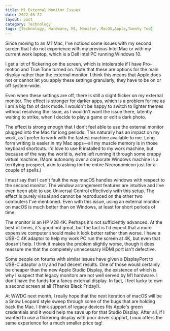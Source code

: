```yaml
---
title: M1 External Monitor Issues
date: 2022-05-22
layout: post
category: Technology
tags: [Technology, Hardware, M1, Monitor, MacOS,Apple,Twenty Two]
---
```


Since moving to an M1 Mac, I've noticed some issues with my second screen that I do not experience with my previous Intel Mac or with my current work laptop, which is a Dell Intel PC running Windows 10.

I get a lot of flickering on the screen, which is intolerable if I have Pro-motion and True Tone turned on. Note that these are options for the main display rather than the external monitor. I think this means that Apple does not or cannot let you apply these settings granularly, they have to be on or off system-wide. 

Even when these settings are off, there is still a slight flicker on my external monitor. The effect is stronger for darker apps, which is a problem for me as I am a big fan of dark mode. I wouldn't be happy to switch to lighter themes without resolving the issue, as I wouldn't want the issue there, latently waiting to strike, when I decide to play a game or edit a dark photo.

The effect is strong enough that I don't feel able to use the external monitor plugged into the Mac for long periods. This naturally has an impact on my work, as I prefer to work with the fastest machine available to me. Long form writing is easier in my Mac apps—all my muscle memory is in those keyboard shortcuts. I'd love to use R installed to my work machine, but because of the way the world is, we're left running it through some crappy virtual machine. (More autonomy over a corporate Windows machine is a terrifying prospect, akin to asking for the entire Necronomicon just for a couple of spells.)

I must say that I can't fault the way macOS handles windows with respect to the second monitor. The window arrangement features are intuitive and I've even been able to use Universal Control effectively with this setup. The effect is purely visual and cannot be reproduced on the other two computers I've mentioned. Even with this issue, using an external monitor on macOS is much better than on Windows, at least for short periods of time.

The monitor is an HP V28 4K. Perhaps it's not sufficiently advanced. At the best of times, it's good not great, but the fact is I'd expect that a more expensive computer should make it look better rather than worse. I have a USB-C 4K adaptor to help my work PC run the screen at 4K, but even that doesn't help. I think it makes the problem slightly worse, though it does reassure me that the completely unnecessary HDMI port isn't defective.

Some people on forums with similar issues have given a DisplayPort to USB-C adaptor a try and had decent results. One of those would certainly be cheaper than the new Apple Studio Display, the existence of which is why I suspect that legacy monitors are not well served by M1 hardware. I don't have the funds for a fancy external display. In fact, I feel lucky to own a second screen at all (Thanks Black Friday!). 

At WWDC next month, I really hope that the next iteration of macOS will be a Snow Leopard style sweep through some of the bugs that are holding back the Mac. I think support of legacy devices fits Apple's green credentials and it would help me save up for that Studio Display. After all, if I wanted to use a flickering display with poor driver support, Linux offers the same experience for a much smaller price tag!
